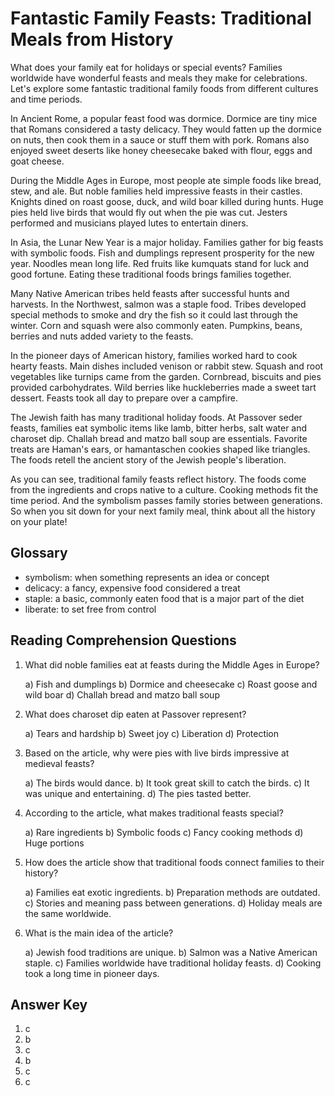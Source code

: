 # Fantastic Family Feasts: Traditional Meals from History

What does your family eat for holidays or special events? Families worldwide have wonderful feasts and meals they make for celebrations. Let's explore some fantastic traditional family foods from different cultures and time periods.

In Ancient Rome, a popular feast food was dormice. Dormice are tiny mice that Romans considered a tasty delicacy. They would fatten up the dormice on nuts, then cook them in a sauce or stuff them with pork. Romans also enjoyed sweet deserts like honey cheesecake baked with flour, eggs and goat cheese.

During the Middle Ages in Europe, most people ate simple foods like bread, stew, and ale. But noble families held impressive feasts in their castles. Knights dined on roast goose, duck, and wild boar killed during hunts. Huge pies held live birds that would fly out when the pie was cut. Jesters performed and musicians played lutes to entertain diners.

In Asia, the Lunar New Year is a major holiday. Families gather for big feasts with symbolic foods. Fish and dumplings represent prosperity for the new year. Noodles mean long life. Red fruits like kumquats stand for luck and good fortune. Eating these traditional foods brings families together.

Many Native American tribes held feasts after successful hunts and harvests. In the Northwest, salmon was a staple food. Tribes developed special methods to smoke and dry the fish so it could last through the winter. Corn and squash were also commonly eaten. Pumpkins, beans, berries and nuts added variety to the feasts.

In the pioneer days of American history, families worked hard to cook hearty feasts. Main dishes included venison or rabbit stew. Squash and root vegetables like turnips came from the garden. Cornbread, biscuits and pies provided carbohydrates. Wild berries like huckleberries made a sweet tart dessert. Feasts took all day to prepare over a campfire.

The Jewish faith has many traditional holiday foods. At Passover seder feasts, families eat symbolic items like lamb, bitter herbs, salt water and charoset dip. Challah bread and matzo ball soup are essentials. Favorite treats are Haman's ears, or hamantaschen cookies shaped like triangles. The foods retell the ancient story of the Jewish people's liberation.

As you can see, traditional family feasts reflect history. The foods come from the ingredients and crops native to a culture. Cooking methods fit the time period. And the symbolism passes family stories between generations. So when you sit down for your next family meal, think about all the history on your plate!

## Glossary

- symbolism: when something represents an idea or concept
- delicacy: a fancy, expensive food considered a treat
- staple: a basic, commonly eaten food that is a major part of the diet
- liberate: to set free from control

## Reading Comprehension Questions

1. What did noble families eat at feasts during the Middle Ages in Europe?

   a) Fish and dumplings
   b) Dormice and cheesecake
   c) Roast goose and wild boar
   d) Challah bread and matzo ball soup

2. What does charoset dip eaten at Passover represent?

   a) Tears and hardship
   b) Sweet joy
   c) Liberation
   d) Protection

3. Based on the article, why were pies with live birds impressive at medieval feasts?

   a) The birds would dance.
   b) It took great skill to catch the birds.
   c) It was unique and entertaining.
   d) The pies tasted better.

4. According to the article, what makes traditional feasts special?

   a) Rare ingredients
   b) Symbolic foods
   c) Fancy cooking methods
   d) Huge portions

5. How does the article show that traditional foods connect families to their history?

   a) Families eat exotic ingredients.
   b) Preparation methods are outdated.
   c) Stories and meaning pass between generations.
   d) Holiday meals are the same worldwide.

6. What is the main idea of the article?

   a) Jewish food traditions are unique.
   b) Salmon was a Native American staple.
   c) Families worldwide have traditional holiday feasts.
   d) Cooking took a long time in pioneer days.

## Answer Key

1. c
2. b
3. c
4. b
5. c
6. c
